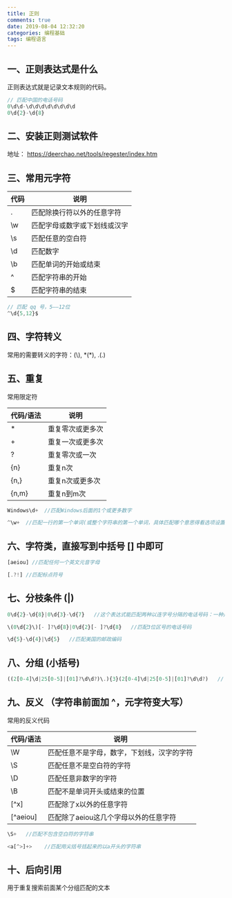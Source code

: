 ```yaml
---
title: 正则
comments: true
date: 2019-08-04 12:32:20
categories: 编程基础
tags: 编程语言
---
```

## 一、正则表达式是什么

正则表达式就是记录文本规则的代码。

```js 
// 匹配中国的电话号码
0\d\d-\d\d\d\d\d\d\d\d
0\d{2}-\d{8}
```

## 二、安装正则测试软件

地址： https://deerchao.net/tools/regester/index.htm

## 三、常用元字符

| 代码 | 说明                         |
| ---- | ---------------------------- |
| .    | 匹配除换行符以外的任意字符   |
| \w   | 匹配字母或数字或下划线或汉字 |
| \s   | 匹配任意的空白符             |
| \d   | 匹配数字                     |
| \b   | 匹配单词的开始或结束         |
| ^    | 匹配字符串的开始             |
| $    | 匹配字符串的结束             |


```js
// 匹配 qq 号，5——12位
^\d{5,12}$
```

## 四、字符转义

常用的需要转义的字符：\(\\), *(\*), .(\.)

## 五、重复

常用限定符

| 代码/语法 | 说明             |
| --------- | ---------------- |
| *         | 重复零次或更多次 |
| +         | 重复一次或更多次 |
| ?         | 重复零次或一次   |
| {n}       | 重复n次          |
| {n,}      | 重复n次或更多次  |
| {n,m}     | 重复n到m次       |

```js
Windows\d+  //匹配Windows后面的1个或更多数字

^\w+  //匹配一行的第一个单词(或整个字符串的第一个单词，具体匹配哪个意思得看选项设置)
```

## 六、字符类，直接写到中括号 [] 中即可

```js
[aeiou] //匹配任何一个英文元音字母

[.?!] //匹配标点符号
```

## 七、分枝条件 (|)

```js
0\d{2}-\d{8}|0\d{3}-\d{7}   //这个表达式能匹配两种以连字号分隔的电话号码：一种是三位区号，8位本地号(如010-12345678)，一种是4位区号，7位本地号(0376-2233445)

\(0\d{2}\)[- ]?\d{8}|0\d{2}[- ]?\d{8}   //匹配3位区号的电话号码

\d{5}-\d{4}|\d{5}   //匹配美国的邮政编码
```

## 八、分组 (小括号)

```js
((2[0-4]\d|25[0-5]|[01]?\d\d?)\.){3}(2[0-4]\d|25[0-5]|[01]?\d\d?)   // 匹配一个ip地址
```

## 九、反义 （字符串前面加 ^，元字符变大写）

常用的反义代码

| 代码/语法 | 说明                                       |
| --------- | ------------------------------------------ |
| \W        | 匹配任意不是字母，数字，下划线，汉字的字符 |
| \S        | 匹配任意不是空白符的字符                   |
| \D        | 匹配任意非数字的字符                       |
| \B        | 匹配不是单词开头或结束的位置               |
| [^x]      | 匹配除了x以外的任意字符                    |
| [^aeiou]  | 匹配除了aeiou这几个字母以外的任意字符      |

```js
\S+   //匹配不包含空白符的字符串

<a[^>]+>    //匹配用尖括号括起来的以a开头的字符串
```

## 十、后向引用

用于重复搜索前面某个分组匹配的文本
